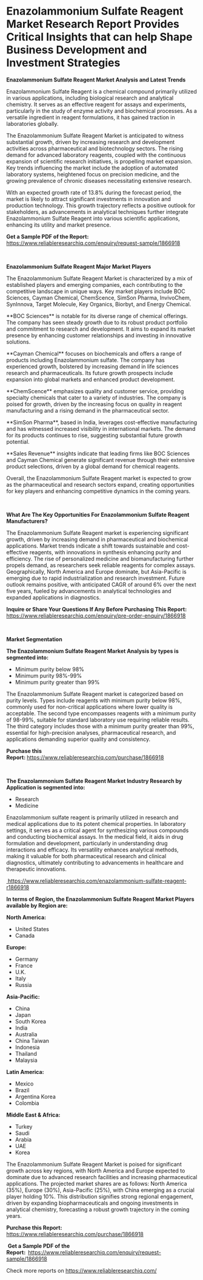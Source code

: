 <p><h1>Enazolammonium Sulfate Reagent Market Research Report Provides Critical Insights that can help Shape Business Development and Investment Strategies</h1></p><p><strong>Enazolammonium Sulfate Reagent Market Analysis and Latest Trends</strong></p>
<p><p>Enazolammonium Sulfate Reagent is a chemical compound primarily utilized in various applications, including biological research and analytical chemistry. It serves as an effective reagent for assays and experiments, particularly in the study of enzyme activity and biochemical processes. As a versatile ingredient in reagent formulations, it has gained traction in laboratories globally.</p><p>The Enazolammonium Sulfate Reagent Market is anticipated to witness substantial growth, driven by increasing research and development activities across pharmaceutical and biotechnology sectors. The rising demand for advanced laboratory reagents, coupled with the continuous expansion of scientific research initiatives, is propelling market expansion. Key trends influencing the market include the adoption of automated laboratory systems, heightened focus on precision medicine, and the growing prevalence of chronic diseases necessitating extensive research.</p><p>With an expected growth rate of 13.8% during the forecast period, the market is likely to attract significant investments in innovation and production technology. This growth trajectory reflects a positive outlook for stakeholders, as advancements in analytical techniques further integrate Enazolammonium Sulfate Reagent into various scientific applications, enhancing its utility and market presence.</p></p>
<p><strong>Get a Sample PDF of the Report:&nbsp;</strong> <a href="https://www.reliableresearchiq.com/enquiry/request-sample/1866918?utm_campaign=2821&utm_medium=2&utm_source=Github&utm_content=ia&utm_term=03042025&utm_id=enazolammonium-sulfate-reagent">https://www.reliableresearchiq.com/enquiry/request-sample/1866918</a></p>
<p>&nbsp;</p>
<p><strong>Enazolammonium Sulfate Reagent Major Market Players</strong></p>
<p><p>The Enazolammonium Sulfate Reagent Market is characterized by a mix of established players and emerging companies, each contributing to the competitive landscape in unique ways. Key market players include BOC Sciences, Cayman Chemical, ChemScence, SimSon Pharma, InvivoChem, SynInnova, Target Molecule, Key Organics, Biorbyt, and Energy Chemical.</p><p>**BOC Sciences** is notable for its diverse range of chemical offerings. The company has seen steady growth due to its robust product portfolio and commitment to research and development. It aims to expand its market presence by enhancing customer relationships and investing in innovative solutions.</p><p>**Cayman Chemical** focuses on biochemicals and offers a range of products including Enazolammonium sulfate. The company has experienced growth, bolstered by increasing demand in life sciences research and pharmaceuticals. Its future growth prospects include expansion into global markets and enhanced product development.</p><p>**ChemScence** emphasizes quality and customer service, providing specialty chemicals that cater to a variety of industries. The company is poised for growth, driven by the increasing focus on quality in reagent manufacturing and a rising demand in the pharmaceutical sector. </p><p>**SimSon Pharma**, based in India, leverages cost-effective manufacturing and has witnessed increased visibility in international markets. The demand for its products continues to rise, suggesting substantial future growth potential.</p><p>**Sales Revenue** insights indicate that leading firms like BOC Sciences and Cayman Chemical generate significant revenue through their extensive product selections, driven by a global demand for chemical reagents.</p><p>Overall, the Enazolammonium Sulfate Reagent market is expected to grow as the pharmaceutical and research sectors expand, creating opportunities for key players and enhancing competitive dynamics in the coming years.</p></p>
<p>&nbsp;</p>
<p><strong>What Are The Key Opportunities For Enazolammonium Sulfate Reagent Manufacturers?</strong></p>
<p><p>The Enazolammonium Sulfate Reagent market is experiencing significant growth, driven by increasing demand in pharmaceutical and biochemical applications. Market trends indicate a shift towards sustainable and cost-effective reagents, with innovations in synthesis enhancing purity and efficiency. The rise of personalized medicine and biomanufacturing further propels demand, as researchers seek reliable reagents for complex assays. Geographically, North America and Europe dominate, but Asia-Pacific is emerging due to rapid industrialization and research investment. Future outlook remains positive, with anticipated CAGR of around 6% over the next five years, fueled by advancements in analytical technologies and expanded applications in diagnostics.</p></p>
<p><strong>Inquire or Share Your Questions If Any Before Purchasing This Report:</strong> <a href="https://www.reliableresearchiq.com/enquiry/pre-order-enquiry/1866918?utm_campaign=2821&utm_medium=2&utm_source=Github&utm_content=ia&utm_term=03042025&utm_id=enazolammonium-sulfate-reagent">https://www.reliableresearchiq.com/enquiry/pre-order-enquiry/1866918</a></p>
<p>&nbsp;</p>
<p><strong>Market Segmentation</strong></p>
<p><strong>The Enazolammonium Sulfate Reagent Market Analysis by types is segmented into:</strong></p>
<p><ul><li>Minimum purity below 98%</li><li>Minimum purity 98%-99%</li><li>Minimum purity greater than 99%</li></ul></p>
<p><p>The Enazolammonium Sulfate Reagent market is categorized based on purity levels. Types include reagents with minimum purity below 98%, commonly used for non-critical applications where lower quality is acceptable. The second type encompasses reagents with a minimum purity of 98-99%, suitable for standard laboratory use requiring reliable results. The third category includes those with a minimum purity greater than 99%, essential for high-precision analyses, pharmaceutical research, and applications demanding superior quality and consistency.</p></p>
<p><strong>Purchase this Report:&nbsp;</strong><a href="https://www.reliableresearchiq.com/purchase/1866918?utm_campaign=2821&utm_medium=2&utm_source=Github&utm_content=ia&utm_term=03042025&utm_id=enazolammonium-sulfate-reagent">https://www.reliableresearchiq.com/purchase/1866918</a></p>
<p>&nbsp;</p>
<p><strong>The Enazolammonium Sulfate Reagent Market Industry Research by Application is segmented into:</strong></p>
<p><ul><li>Research</li><li>Medicine</li></ul></p>
<p><p>Enazolammonium sulfate reagent is primarily utilized in research and medical applications due to its potent chemical properties. In laboratory settings, it serves as a critical agent for synthesizing various compounds and conducting biochemical assays. In the medical field, it aids in drug formulation and development, particularly in understanding drug interactions and efficacy. Its versatility enhances analytical methods, making it valuable for both pharmaceutical research and clinical diagnostics, ultimately contributing to advancements in healthcare and therapeutic innovations.</p></p>
<p><a href="https://www.reliableresearchiq.com/enazolammonium-sulfate-reagent-r1866918?utm_campaign=2821&utm_medium=2&utm_source=Github&utm_content=ia&utm_term=03042025&utm_id=enazolammonium-sulfate-reagent">&nbsp;https://www.reliableresearchiq.com/enazolammonium-sulfate-reagent-r1866918</a></p>
<p><strong>In terms of Region, the Enazolammonium Sulfate Reagent Market Players available by Region are:</strong></p>
<p>
    <p> <strong> North America: </strong>
        <ul>
            <li>United States</li>
            <li>Canada</li>
        </ul>
        </p> 
    <p> <strong> Europe: </strong>
        <ul>
            <li>Germany</li>
            <li>France</li>
            <li>U.K.</li>
            <li>Italy</li>
            <li>Russia</li>
        </ul>
        </p> 
    <p> <strong> Asia-Pacific: </strong>
        <ul>
            <li>China</li>
            <li>Japan</li>
            <li>South Korea</li>
            <li>India</li>
            <li>Australia</li>
            <li>China Taiwan</li>
            <li>Indonesia</li>
            <li>Thailand</li>
            <li>Malaysia</li>
        </ul>
        </p> 
    <p> <strong> Latin America: </strong>
        <ul>
            <li>Mexico</li>
            <li>Brazil</li>
            <li>Argentina Korea</li>
            <li>Colombia</li>
        </ul>
        </p> 
    <p> <strong> Middle East & Africa: </strong>
        <ul>
            <li>Turkey</li>
            <li>Saudi</li>
            <li>Arabia</li>
            <li>UAE</li>
            <li>Korea</li>
        </ul>
    </p>
    </p>
<p><p>The Enazolammonium Sulfate Reagent Market is poised for significant growth across key regions, with North America and Europe expected to dominate due to advanced research facilities and increasing pharmaceutical applications. The projected market shares are as follows: North America (35%), Europe (30%), Asia-Pacific (25%), with China emerging as a crucial player holding 10%. This distribution signifies strong regional engagement, driven by expanding biopharmaceuticals and ongoing investments in analytical chemistry, forecasting a robust growth trajectory in the coming years.</p></p>
<p><strong>Purchase this Report: </strong><a href="https://www.reliableresearchiq.com/purchase/1866918?utm_campaign=2821&utm_medium=2&utm_source=Github&utm_content=ia&utm_term=03042025&utm_id=enazolammonium-sulfate-reagent">https://www.reliableresearchiq.com/purchase/1866918</a></p>
<p>&nbsp;<strong>Get a Sample PDF of the Report:&nbsp;&nbsp;</strong><a href="https://www.reliableresearchiq.com/enquiry/request-sample/1866918?utm_campaign=2821&utm_medium=2&utm_source=Github&utm_content=ia&utm_term=03042025&utm_id=enazolammonium-sulfate-reagent">https://www.reliableresearchiq.com/enquiry/request-sample/1866918</a></p>
<p><strong></strong></p>
<p>Check more reports on <a href="https://www.reliableresearchiq.com/?utm_campaign=2821&utm_medium=2&utm_source=Github&utm_content=ia&utm_term=03042025&utm_id=enazolammonium-sulfate-reagent">https://www.reliableresearchiq.com/</a></p>